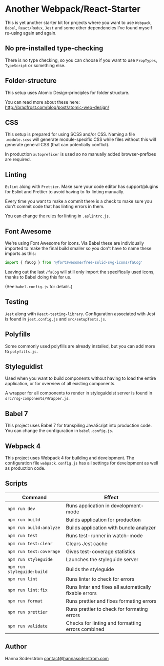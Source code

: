 # Another Webpack/React-Starter

This is yet another starter kit for projects where you want to use `Webpack`, `Babel`, `React/Redux`, `Jest` and some other dependencies I've found myself re-using again and again.

## No pre-installed type-checking

There is no type checking, so you can choose if you want to use `PropTypes`, `TypeScript` or something else.

## Folder-structure

This setup uses Atomic Design-principles for folder structure. 

You can read more about these here: http://bradfrost.com/blog/post/atomic-web-design/

## CSS

This setup is prepared for using SCSS and/or CSS. Naming a file `.module.scss` will generate module-specific CSS while files without this will generate general CSS (that can potentially conflict).

In production `autoprefixer` is used so no manually added browser-prefixes are required.

## Linting

`Eslint` along with `Prettier`. Make sure your code editor has support/plugins for Eslint and Prettier to avoid having to fix linting manually.

Every time you want to make a commit there is a check to make sure you don't commit code that has linting errors in them.

You can change the rules for linting in `.eslintrc.js`.

## Font Awesome

We're using Font Awesome for icons. Via Babel these are individually imported to make the final build smaller so you don't have to name these imports as this: 
```javascript
import { faCog } from '@fortawesome/free-solid-svg-icons/faCog'
``` 

Leaving out the last `/faCog` will still only import the specifically used icons, thanks to Babel doing this for us. 

(See `babel.config.js` for details.)


## Testing

`Jest` along with `React-testing-library`. Configuration associated with Jest is found in `jest.config.js` and `src/setupTests.js`.

## Polyfills

Some commonly used polyfills are already installed, but you can add more to `polyfills.js`.

## Styleguidist

Used when you want to build components without having to load the entire application, or for overview of all existing components.

A wrapper for all components to render in styleguideist server is found in `src/rsg-components/Wrapper.js`.

## Babel 7

This project uses Babel 7 for transpiling JavaScript into production code. You can change the configuration in `babel.config.js`.

## Webpack 4

This project uses Webpack 4 for building and development. The configuration file `webpack.config.js` has all settings for development as well as production code.

## Scripts

| Command         | Effect          |
|-----------------|-----------------|
| `npm run dev` | Runs application in development-mode |
| `npm run build` | Builds application for production |
| `npm run build:analyze` | Builds application with bundle analyzer |
| `npm run test` | Runs test-runner in watch-mode |
| `npm run test:clear` | Clears Jest cache |
| `npm run text:coverage` | Gives test-coverage statistics |
| `npm run styleguide` | Launches the styleguide server |
| `npm run styleguide:build` | Builds the styleguide |
| `npm run lint` | Runs linter to check for errors |
| `npm run lint:fix` | Runs linter and fixes all automatically fixable errors |
| `npm run format` | Runs prettier and fixes formating errors |
| `npm run prettier` | Runs prettier to check for formating errors |
| `npm run validate` | Checks for linting and formatting errors combined |

## Author

Hanna Söderström
<contact@hannasoderstrom.com>
